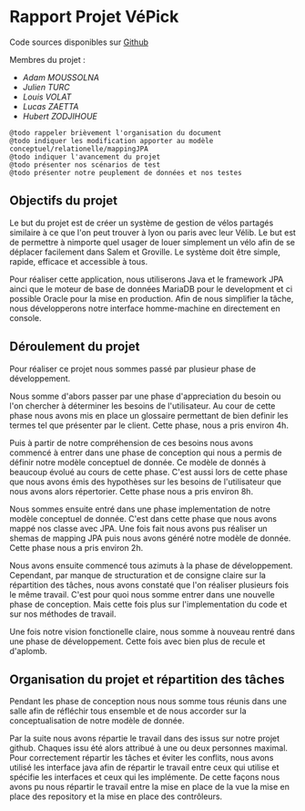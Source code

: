 # Rapport Projet VéPick
Code sources disponibles sur [Github](https://github.com/mrsolarius/ProjetBDD)

Membres du projet :
* *Adam MOUSSOLNA*
* *Julien TURC*
* *Louis VOLAT*
* *Lucas ZAETTA*
* *Hubert ZODJIHOUE*

```
@todo rappeler brièvement l'organisation du document
@todo indiquer les modification apporter au modèle conceptuel/relationelle/mappingJPA
@todo indiquer l'avancement du projet
@todo présenter nos scénarios de test
@todo présenter notre peuplement de données et nos testes
```

## Objectifs du projet
Le but du projet est de créer un système de gestion de vélos partagés similaire à ce que l'on peut trouver à lyon ou
paris avec leur Vélib. Le but est de permettre à nimporte quel usager de louer simplement un vélo afin de se déplacer
facilement dans Salem et Groville. Le système doit être simple, rapide, efficace et accessible à tous.

Pour réaliser cette application, nous utiliserons Java et le framework JPA ainci que le moteur de base de données 
MariaDB pour le development et ci possible Oracle pour la mise en production. Afin de nous simplifier la tâche, nous
développerons notre interface homme-machine en directement en console.

## Déroulement du projet
Pour réaliser ce projet nous sommes passé par plusieur phase de développement. 

Nous somme d'abors passer par une phase d'appreciation du besoin ou l'on chercher à déterminer les besoins de l'utilisateur.
Au cour de cette phase nous avons mis en place un glossaire permettant de bien definir les termes tel que présenter par 
le client. Cette phase, nous a pris environ 4h.

Puis à partir de notre compréhension de ces besoins nous avons commencé à entrer dans une phase de conception qui
nous a permis de définir notre modèle conceptuel de donnée. Ce modèle de donnés à beaucoup évolué au cours de cette phase.
C'est aussi lors de cette phase que nous avons émis des hypothèses sur les besoins de l'utilisateur que nous avons alors
répertorier. Cette phase nous a pris environ 8h.

Nous sommes ensuite entré dans une phase implementation de notre modèle conceptuel de donnée. C'est dans cette phase
que nous avons mappé nos classe avec JPA.  Une fois fait nous avons pus réaliser un shemas de mapping JPA puis 
nous avons généré notre modèle de donnée. Cette phase nous a pris environ 2h.

Nous avons ensuite commencé tous azimuts à la phase de développement. Cependant, par manque de structuration et de
consigne claire sur la répartition des tâches, nous avons constaté que l'on réaliser plusieurs fois le même travail.
C'est pour quoi nous somme entrer dans une nouvelle phase de conception. Mais cette fois plus sur l'implementation du code
et sur nos méthodes de travail.

Une fois notre vision fonctionelle claire, nous somme à nouveau rentré dans une phase de développement. Cette fois 
avec bien plus de recule et d'aplomb.

## Organisation du projet et répartition des tâches
Pendant les phase de conception nous nous somme tous réunis dans une salle afin de réfléchir tous ensemble et de 
nous accorder sur la conceptualisation de notre modèle de donnée. 

Par la suite nous avons répartie le travail dans des issus sur notre projet github. Chaques issu été alors attribué 
à une ou deux personnes maximal. Pour correctement répartir les tâches et éviter les conflits, nous avons utilisé
les interface java afin de répartir le travail entre ceux qui utilise et spécifie les interfaces et ceux qui les
implémente. De cette façons nous avons pu nous répartir le travail entre la mise en place de la vue la mise en place
des repository et la mise en place des contrôleurs.

